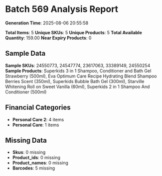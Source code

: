 # Batch 569 Analysis Report

**Generation Time**: 2025-08-06 20:55:58

**Total Items**: 5
**Unique SKUs**: 5
**Unique Products**: 5
**Total Available Quantity**: 159.00
**Near Expiry Products**: 0

## Sample Data
**Sample SKUs**: 24550773, 24547774, 23617063, 33389149, 24550254
**Sample Products**: Superkids 3 in 1 Shampoo, Conditioner and Bath Gel Strawberry (500ml), Eva Optimum Care Recipe Hydrating Blend Shampoo Berries Scent (350ml), Superkids Bubble Bath Gel (300ml), Starville Whitening Roll on Sweet Vanilla (60ml), Superkids 2 in 1 Shampoo And Conditioner (500ml)

## Financial Categories
- **Personal Care 2**: 4 items
- **Personal Care**: 1 items

## Missing Data
- **Skus**: 0 missing
- **Product_ids**: 0 missing
- **Product_names**: 0 missing
- **Barcodes**: 5 missing
